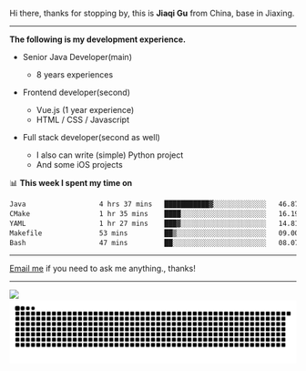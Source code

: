 Hi there, thanks for stopping by, this is **Jiaqi Gu** from China, base in Jiaxing.

---

**The following is my development experience.**

- Senior Java Developer(main)
  - 8 years experiences

- Frontend developer(second)
  - Vue.js (1 year experience)
  - HTML / CSS / Javascript
  
- Full stack developer(second as well)
  - I also can write (simple) Python project
  - And some iOS projects

📊 **This week I spent my time on**
<!--START_SECTION:waka-->

```txt
Java                  4 hrs 37 mins   ███████████▓░░░░░░░░░░░░░   46.87 %
CMake                 1 hr 35 mins    ████░░░░░░░░░░░░░░░░░░░░░   16.19 %
YAML                  1 hr 27 mins    ███▓░░░░░░░░░░░░░░░░░░░░░   14.81 %
Makefile              53 mins         ██▒░░░░░░░░░░░░░░░░░░░░░░   09.00 %
Bash                  47 mins         ██░░░░░░░░░░░░░░░░░░░░░░░   08.07 %
```

<!--END_SECTION:waka-->

---

[Email me](mailto:htk2klwgr@mozmail.com?subject=Hiring_from_GitHub) if you need to ask me anything., thanks!

---

![]( https://visitor-badge.glitch.me/badge?page_id=githubgujiaqi)
![]( https://github.com/droid-Q/droid-Q/raw/output/github-contribution-grid-snake.svg#gh-dark-mode-only)

